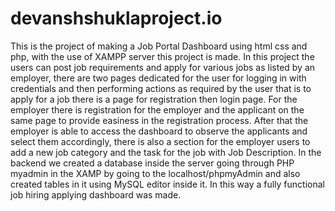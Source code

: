 # devanshshuklaproject.io
This is the project of making a Job Portal Dashboard using html css and php, with the use of XAMPP server this project is made. In this project the users can post job requirements and apply for various jobs as listed by an employer, there are two pages dedicated for the user for logging in with credentials and then performing actions as required by the user that is to apply for a job there is a page for registration then login page. For the employer there is registration for the employer and the applicant on the same page to provide easiness in the registration process. After that the employer is able to access the dashboard to observe the applicants and select them accordingly, there is also a section for the employer users to add a new job category and the task for the job with Job Description. In the backend we created a database inside the server going through PHP myadmin in the XAMP by going to the localhost/phpmyAdmin and also created tables in it using MySQL editor inside it. In this way a fully functional job hiring applying dashboard was made.


